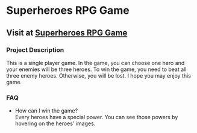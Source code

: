 # Superheroes RPG Game

## Visit at [Superheroes RPG Game](https://minkkyaw.github.io/Superheroes-RPG-Game/)

### Project Description
This is a single player game. In the game, you can choose one hero and your enemies will be three heroes. To win the game, you need to beat all three enemy heroes. Otherwise, you will be lost. I hope you may enjoy this game.

### FAQ
* How can I win the game?  
  Every heroes have a special power. You can see those powers by hovering on the heroes' images.
